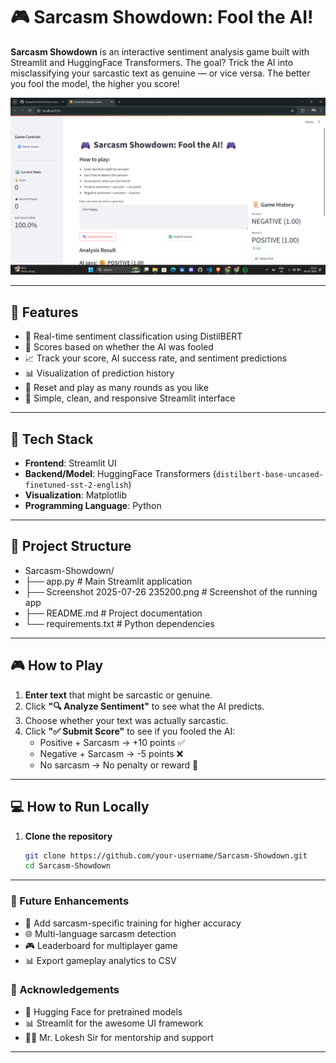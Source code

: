 # 🎮 Sarcasm Showdown: Fool the AI!

**Sarcasm Showdown** is an interactive sentiment analysis game built with Streamlit and HuggingFace Transformers. The goal? Trick the AI into misclassifying your sarcastic text as genuine — or vice versa. The better you fool the model, the higher you score!

![Screenshot](Screenshot%202025-07-26%20235200.png)

---

## 🚀 Features

- 🤖 Real-time sentiment classification using DistilBERT  
- 🧠 Scores based on whether the AI was fooled  
- 📈 Track your score, AI success rate, and sentiment predictions  
- 📊 Visualization of prediction history  
- 🔄 Reset and play as many rounds as you like  
- 💬 Simple, clean, and responsive Streamlit interface  

---

## 🧪 Tech Stack

- **Frontend**: Streamlit UI  
- **Backend/Model**: HuggingFace Transformers (`distilbert-base-uncased-finetuned-sst-2-english`)  
- **Visualization**: Matplotlib  
- **Programming Language**: Python

---

## 📁 Project Structure
- Sarcasm-Showdown/
- ├── app.py # Main Streamlit application
- ├── Screenshot 2025-07-26 235200.png # Screenshot of the running app
- ├── README.md # Project documentation
- └── requirements.txt # Python dependencies

---

## 🎮 How to Play

1. **Enter text** that might be sarcastic or genuine.
2. Click **"🔍 Analyze Sentiment"** to see what the AI predicts.
3. Choose whether your text was actually sarcastic.
4. Click **"✅ Submit Score"** to see if you fooled the AI:
   - Positive + Sarcasm → +10 points ✅  
   - Negative + Sarcasm → -5 points ❌  
   - No sarcasm → No penalty or reward 🎯

---

## 💻 How to Run Locally

1. **Clone the repository**
   ```bash
   git clone https://github.com/your-username/Sarcasm-Showdown.git
   cd Sarcasm-Showdown

---

### 🔮 Future Enhancements
- 🎯 Add sarcasm-specific training for higher accuracy
- 🌐 Multi-language sarcasm detection
- 🎮 Leaderboard for multiplayer game
- 📊 Export gameplay analytics to CSV


### 🙌 Acknowledgements
- 🤗 Hugging Face for pretrained models
- 📊 Streamlit for the awesome UI framework
- 👨‍🏫 Mr. Lokesh Sir for mentorship and support

---
